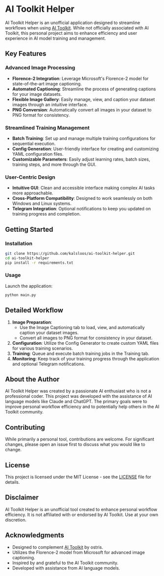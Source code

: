 # AI Toolkit Helper

AI Toolkit Helper is an unofficial application designed to streamline workflows when using [AI Toolkit](https://github.com/ostris/ai-toolkit). While not officially associated with AI Toolkit, this personal project aims to enhance efficiency and user experience in AI model training and management.

## Key Features

### Advanced Image Processing
- **Florence-2 Integration**: Leverage Microsoft's Florence-2 model for state-of-the-art image captioning.
- **Automated Captioning**: Streamline the process of generating captions for your image datasets.
- **Flexible Image Gallery**: Easily manage, view, and caption your dataset images through an intuitive interface.
- **PNG Conversion**: Automatically convert all images in your dataset to PNG format for consistency.

### Streamlined Training Management
- **Batch Training**: Set up and manage multiple training configurations for sequential execution.
- **Config Generation**: User-friendly interface for creating and customizing YAML configuration files.
- **Customizable Parameters**: Easily adjust learning rates, batch sizes, training steps, and more through the GUI.

### User-Centric Design
- **Intuitive GUI**: Clean and accessible interface making complex AI tasks more approachable.
- **Cross-Platform Compatibility**: Designed to work seamlessly on both Windows and Linux systems.
- **Telegram Integration**: Optional notifications to keep you updated on training progress and completion.

## Getting Started

### Installation
```bash
git clone https://github.com/kalsloos/ai-toolkit-helper.git
cd ai-toolkit-helper
pip install -r requirements.txt
```

### Usage
Launch the application:
```bash
python main.py
```

## Detailed Workflow

1. **Image Preparation**: 
   - Use the Image Captioning tab to load, view, and automatically caption your dataset images.
   - Convert all images to PNG format for consistency in your dataset.
2. **Configuration**: Utilize the Config Generator to create custom YAML files for various training scenarios.
3. **Training**: Queue and execute batch training jobs in the Training tab.
4. **Monitoring**: Keep track of your training progress through the application and optional Telegram notifications.

## About the Author

AI Toolkit Helper was created by a passionate AI enthusiast who is not a professional coder. This project was developed with the assistance of AI language models like Claude and ChatGPT. The primary goals were to improve personal workflow efficiency and to potentially help others in the AI Toolkit community.

## Contributing

While primarily a personal tool, contributions are welcome. For significant changes, please open an issue first to discuss what you would like to change.

## License

This project is licensed under the MIT License - see the [LICENSE](LICENSE) file for details.

## Disclaimer

AI Toolkit Helper is an unofficial tool created to enhance personal workflow efficiency. It is not affiliated with or endorsed by AI Toolkit. Use at your own discretion.

## Acknowledgments

- Designed to complement [AI Toolkit](https://github.com/ostris/ai-toolkit) by ostris.
- Utilizes the Florence-2 model from Microsoft for advanced image captioning.
- Inspired by and grateful to the AI Toolkit community.
- Developed with assistance from AI language models.
